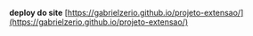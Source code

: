 **deploy do site**
[https://gabrielzerio.github.io/projeto-extensao/](https://gabrielzerio.github.io/projeto-extensao/)